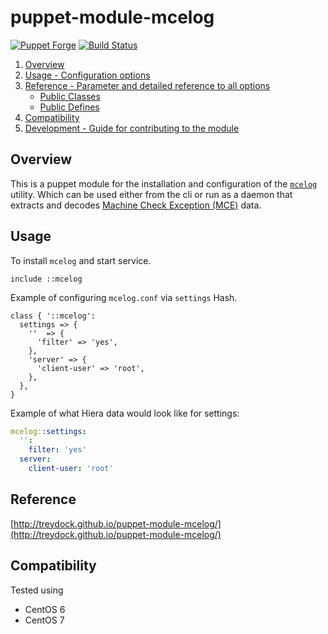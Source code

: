 # puppet-module-mcelog

[![Puppet Forge](http://img.shields.io/puppetforge/v/treydock/mcelog.svg)](https://forge.puppetlabs.com/treydock/mcelog)
[![Build Status](https://travis-ci.org/treydock/puppet-module-mcelog.svg?branch=master)](https://travis-ci.org/treydock/puppet-module-mcelog)

1. [Overview](#overview)
2. [Usage - Configuration options](#usage)
3. [Reference - Parameter and detailed reference to all options](#reference)
    * [Public Classes](#public-classes)
    * [Public Defines](#public-defines)
4. [Compatibility](#compatibility)
5. [Development - Guide for contributing to the module](#development)

## Overview

This is a puppet module for the installation and configuration of the
[`mcelog`](http://www.mcelog.org/) utility.  Which can be used either from the
cli or run as a daemon that extracts and decodes [Machine Check Exception
(MCE)](https://en.wikipedia.org/wiki/Machine-check_exception) data.

## Usage

To install `mcelog` and start service.

```puppet
include ::mcelog
```

Example of configuring `mcelog.conf` via `settings` Hash.

```puppet
class { '::mcelog':
  settings => {
    ''  => {
      'filter' => 'yes',
    },
    'server' => {
      'client-user' => 'root',
    },
  },
}
```

Example of what Hiera data would look like for settings:

```yaml
mcelog::settings:
  '':
    filter: 'yes'
  server:
    client-user: 'root'
```

## Reference

[http://treydock.github.io/puppet-module-mcelog/](http://treydock.github.io/puppet-module-mcelog/)

## Compatibility

Tested using

* CentOS 6
* CentOS 7

